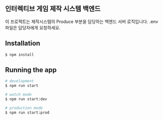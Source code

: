 ## 인터렉티브 게임 제작 시스템 백엔드
이 프로젝트는 제작시스템의 Produce 부분을 담당하는 백엔드 서버 로직입니다.
.env 파일은 담당자에게 요청하세요. 


## Installation

```bash
$ npm install
```

## Running the app

```bash
# development
$ npm run start

# watch mode
$ npm run start:dev

# production mode
$ npm run start:prod
```
